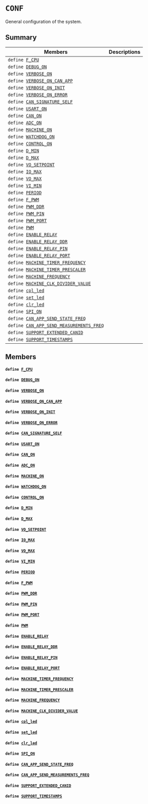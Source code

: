 # `CONF` 

General configuration of the system.

## Summary

 Members                        | Descriptions                                
--------------------------------|---------------------------------------------
`define `[`F_CPU`](#group__CONF_1ga43bafb28b29491ec7f871319b5a3b2f8)            | 
`define `[`DEBUG_ON`](#group__CONF_1ga911d91f7898a9a0c4e35bb71e01d39a0)            | 
`define `[`VERBOSE_ON`](#group__CONF_1gacbbde1bd17dd8e09b46e3f0d809deea1)            | 
`define `[`VERBOSE_ON_CAN_APP`](#group__CONF_1ga0f843a2ab52218e849705027c6014b98)            | 
`define `[`VERBOSE_ON_INIT`](#group__CONF_1ga03a1b61f004818314e7813b6d2cf3398)            | 
`define `[`VERBOSE_ON_ERROR`](#group__CONF_1gad3b204964845e9873a279dec7a0a65f0)            | 
`define `[`CAN_SIGNATURE_SELF`](#group__CONF_1ga46122e88eb4cf5cfe2b1700f0dad9526)            | 
`define `[`USART_ON`](#group__CONF_1ga4f991907e1258478927acfccf15dccbb)            | 
`define `[`CAN_ON`](#group__CONF_1ga966d97c19ba26170b77dea5d043ada7c)            | 
`define `[`ADC_ON`](#group__CONF_1gaada7c87131a3f0228b01f1e9057d9d18)            | 
`define `[`MACHINE_ON`](#group__CONF_1gad26918882555c4d832f737846fd95a90)            | 
`define `[`WATCHDOG_ON`](#group__CONF_1gaa107f290f466eba3e181f82fdc60df69)            | 
`define `[`CONTROL_ON`](#group__CONF_1gae06fe1ecc78538b526e73b2212457c97)            | 
`define `[`D_MIN`](#group__CONF_1gaaa7024334e5cf5e1c87f45dac16e5249)            | 
`define `[`D_MAX`](#group__CONF_1ga80559d0c68c2da7e9f75937fd154a93c)            | 
`define `[`VO_SETPOINT`](#group__CONF_1gafc5e1c3e42693ca9ca4aac3f99d76221)            | 
`define `[`IO_MAX`](#group__CONF_1ga51a214aeaf13aa7f3eac284e5a4fc93e)            | 
`define `[`VO_MAX`](#group__CONF_1gad5f11294ae75a8cca6fdfd508eb8c092)            | 
`define `[`VI_MIN`](#group__CONF_1ga4d659f7c6354ca90984dd86afd6ee0e7)            | 
`define `[`PERIOD`](#group__CONF_1gaf281425e62298bac2df0fbe8690a4844)            | 
`define `[`F_PWM`](#group__CONF_1ga2909a95b18063934f4eac3568e26406b)            | 
`define `[`PWM_DDR`](#group__CONF_1gafd2543c59ca8198d1327ca908005ba17)            | 
`define `[`PWM_PIN`](#group__CONF_1gaf5a48adc9d939102a42f2829b7a1b8ac)            | 
`define `[`PWM_PORT`](#group__CONF_1gadba65af49b5bab952693d914ec888b7b)            | 
`define `[`PWM`](#group__CONF_1ga538e3ec60828cfabae7e3011d73d2093)            | 
`define `[`ENABLE_RELAY`](#group__CONF_1ga8d8da035b3459a63eda96be2c3c056cf)            | 
`define `[`ENABLE_RELAY_DDR`](#group__CONF_1gafdfcc616b9dc0b406d0aec7277e208f5)            | 
`define `[`ENABLE_RELAY_PIN`](#group__CONF_1ga1ca2e5c9427047e616aeedfa9147ffa2)            | 
`define `[`ENABLE_RELAY_PORT`](#group__CONF_1ga8d5aae097ba53c7ed57601928e060932)            | 
`define `[`MACHINE_TIMER_FREQUENCY`](#group__CONF_1ga39c552f1d5685f81d14dbe8480723709)            | 
`define `[`MACHINE_TIMER_PRESCALER`](#group__CONF_1ga7488c6927da4c7435f70ede6bd3618d7)            | 
`define `[`MACHINE_FREQUENCY`](#group__CONF_1ga5c1f01a387425df808d31e6edf9eebb2)            | 
`define `[`MACHINE_CLK_DIVIDER_VALUE`](#group__CONF_1gaf29aa95e3b75744a80bec4024c784cd9)            | 
`define `[`cpl_led`](#group__CONF_1ga628df6739ce246dd478441704923daf2)            | 
`define `[`set_led`](#group__CONF_1ga5692bdc7c501c5f77eede2b0f5af6867)            | 
`define `[`clr_led`](#group__CONF_1gaab0b5fd0daf38ac80ef11d397b83f4e1)            | 
`define `[`SPI_ON`](#group__CONF_1ga15c099865dadad7c6e3c6d8c185fc8c2)            | 
`define `[`CAN_APP_SEND_STATE_FREQ`](#group__CONF_1gac1b6432c2a4650676a8dee0e6e30c3e0)            | 
`define `[`CAN_APP_SEND_MEASUREMENTS_FREQ`](#group__CONF_1ga2a5fe8d79505a38cfdd3fde0687ef5ca)            | 
`define `[`SUPPORT_EXTENDED_CANID`](#group__CONF_1gac0f5b384b9866c391517aac0549b3978)            | 
`define `[`SUPPORT_TIMESTAMPS`](#group__CONF_1gafe033c4dc0ffd1f277edb4f70aa6c519)            | 

## Members

#### `define `[`F_CPU`](#group__CONF_1ga43bafb28b29491ec7f871319b5a3b2f8) 

#### `define `[`DEBUG_ON`](#group__CONF_1ga911d91f7898a9a0c4e35bb71e01d39a0) 

#### `define `[`VERBOSE_ON`](#group__CONF_1gacbbde1bd17dd8e09b46e3f0d809deea1) 

#### `define `[`VERBOSE_ON_CAN_APP`](#group__CONF_1ga0f843a2ab52218e849705027c6014b98) 

#### `define `[`VERBOSE_ON_INIT`](#group__CONF_1ga03a1b61f004818314e7813b6d2cf3398) 

#### `define `[`VERBOSE_ON_ERROR`](#group__CONF_1gad3b204964845e9873a279dec7a0a65f0) 

#### `define `[`CAN_SIGNATURE_SELF`](#group__CONF_1ga46122e88eb4cf5cfe2b1700f0dad9526) 

#### `define `[`USART_ON`](#group__CONF_1ga4f991907e1258478927acfccf15dccbb) 

#### `define `[`CAN_ON`](#group__CONF_1ga966d97c19ba26170b77dea5d043ada7c) 

#### `define `[`ADC_ON`](#group__CONF_1gaada7c87131a3f0228b01f1e9057d9d18) 

#### `define `[`MACHINE_ON`](#group__CONF_1gad26918882555c4d832f737846fd95a90) 

#### `define `[`WATCHDOG_ON`](#group__CONF_1gaa107f290f466eba3e181f82fdc60df69) 

#### `define `[`CONTROL_ON`](#group__CONF_1gae06fe1ecc78538b526e73b2212457c97) 

#### `define `[`D_MIN`](#group__CONF_1gaaa7024334e5cf5e1c87f45dac16e5249) 

#### `define `[`D_MAX`](#group__CONF_1ga80559d0c68c2da7e9f75937fd154a93c) 

#### `define `[`VO_SETPOINT`](#group__CONF_1gafc5e1c3e42693ca9ca4aac3f99d76221) 

#### `define `[`IO_MAX`](#group__CONF_1ga51a214aeaf13aa7f3eac284e5a4fc93e) 

#### `define `[`VO_MAX`](#group__CONF_1gad5f11294ae75a8cca6fdfd508eb8c092) 

#### `define `[`VI_MIN`](#group__CONF_1ga4d659f7c6354ca90984dd86afd6ee0e7) 

#### `define `[`PERIOD`](#group__CONF_1gaf281425e62298bac2df0fbe8690a4844) 

#### `define `[`F_PWM`](#group__CONF_1ga2909a95b18063934f4eac3568e26406b) 

#### `define `[`PWM_DDR`](#group__CONF_1gafd2543c59ca8198d1327ca908005ba17) 

#### `define `[`PWM_PIN`](#group__CONF_1gaf5a48adc9d939102a42f2829b7a1b8ac) 

#### `define `[`PWM_PORT`](#group__CONF_1gadba65af49b5bab952693d914ec888b7b) 

#### `define `[`PWM`](#group__CONF_1ga538e3ec60828cfabae7e3011d73d2093) 

#### `define `[`ENABLE_RELAY`](#group__CONF_1ga8d8da035b3459a63eda96be2c3c056cf) 

#### `define `[`ENABLE_RELAY_DDR`](#group__CONF_1gafdfcc616b9dc0b406d0aec7277e208f5) 

#### `define `[`ENABLE_RELAY_PIN`](#group__CONF_1ga1ca2e5c9427047e616aeedfa9147ffa2) 

#### `define `[`ENABLE_RELAY_PORT`](#group__CONF_1ga8d5aae097ba53c7ed57601928e060932) 

#### `define `[`MACHINE_TIMER_FREQUENCY`](#group__CONF_1ga39c552f1d5685f81d14dbe8480723709) 

#### `define `[`MACHINE_TIMER_PRESCALER`](#group__CONF_1ga7488c6927da4c7435f70ede6bd3618d7) 

#### `define `[`MACHINE_FREQUENCY`](#group__CONF_1ga5c1f01a387425df808d31e6edf9eebb2) 

#### `define `[`MACHINE_CLK_DIVIDER_VALUE`](#group__CONF_1gaf29aa95e3b75744a80bec4024c784cd9) 

#### `define `[`cpl_led`](#group__CONF_1ga628df6739ce246dd478441704923daf2) 

#### `define `[`set_led`](#group__CONF_1ga5692bdc7c501c5f77eede2b0f5af6867) 

#### `define `[`clr_led`](#group__CONF_1gaab0b5fd0daf38ac80ef11d397b83f4e1) 

#### `define `[`SPI_ON`](#group__CONF_1ga15c099865dadad7c6e3c6d8c185fc8c2) 

#### `define `[`CAN_APP_SEND_STATE_FREQ`](#group__CONF_1gac1b6432c2a4650676a8dee0e6e30c3e0) 

#### `define `[`CAN_APP_SEND_MEASUREMENTS_FREQ`](#group__CONF_1ga2a5fe8d79505a38cfdd3fde0687ef5ca) 

#### `define `[`SUPPORT_EXTENDED_CANID`](#group__CONF_1gac0f5b384b9866c391517aac0549b3978) 

#### `define `[`SUPPORT_TIMESTAMPS`](#group__CONF_1gafe033c4dc0ffd1f277edb4f70aa6c519) 


